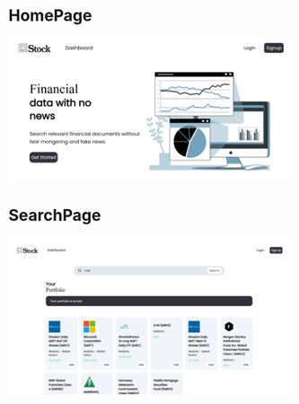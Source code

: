 # HomePage
![Home page](frontend/public/homepage.png)

# SearchPage
![Nav bar and Search](frontend/public/stockpage.png)